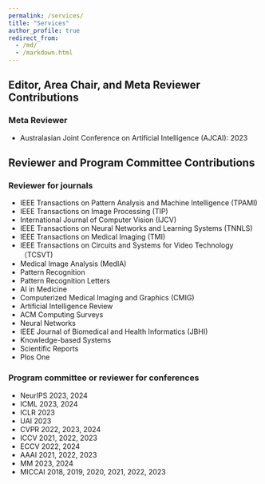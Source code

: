 ```yaml
---
permalink: /services/
title: "Services"
author_profile: true
redirect_from: 
  - /md/
  - /markdown.html
---
```

## Editor, Area Chair, and Meta Reviewer Contributions

### Meta Reviewer
- Australasian Joint Conference on Artificial Intelligence (AJCAI): 2023

## Reviewer and Program Committee Contributions

### Reviewer for journals
-	IEEE Transactions on Pattern Analysis and Machine Intelligence (TPAMI)
-	IEEE Transactions on Image Processing (TIP)
-	International Journal of Computer Vision (IJCV)
-	IEEE Transactions on Neural Networks and Learning Systems (TNNLS)
-	IEEE Transactions on Medical Imaging (TMI)
-	IEEE Transactions on Circuits and Systems for Video Technology （TCSVT)
-	Medical Image Analysis (MedIA)
-	Pattern Recognition
-	Pattern Recognition Letters
-	AI in Medicine
-	Computerized Medical Imaging and Graphics (CMIG)
-	Artificial Intelligence Review
-	ACM Computing Surveys
-	Neural Networks
-	IEEE Journal of Biomedical and Health Informatics (JBHI)
-	Knowledge-based Systems
-	Scientific Reports
-	Plos One

### Program committee or reviewer for conferences
-	NeurIPS 2023, 2024
-	ICML 2023, 2024
-	ICLR 2023
-	UAI 2023
-	CVPR 2022, 2023, 2024
-	ICCV 2021, 2022, 2023
-	ECCV 2022, 2024
-	AAAI 2021, 2022, 2023
-	MM 2023, 2024
-	MICCAI 2018, 2019, 2020, 2021, 2022, 2023
